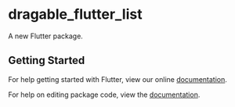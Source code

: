 # dragable_flutter_list

A new Flutter package.

## Getting Started

For help getting started with Flutter, view our online [documentation](https://flutter.io/).

For help on editing package code, view the [documentation](https://flutter.io/developing-packages/).
